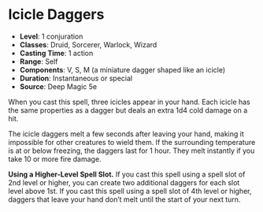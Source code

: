 # Icicle Daggers

- **Level**: 1 conjuration
- **Classes**: Druid, Sorcerer, Warlock, Wizard
- **Casting Time**: 1 action
- **Range**: Self
- **Components**: V, S, M (a miniature dagger shaped like an icicle)
- **Duration**: Instantaneous or special
- **Source**: Deep Magic 5e

When you cast this spell, three icicles appear in your hand. Each icicle has the same properties as a dagger but deals an extra 1d4 cold damage on a hit.

The icicle daggers melt a few seconds after leaving your hand, making it impossible for other creatures to wield them. If the surrounding temperature is at or below freezing, the daggers last for 1 hour. They melt instantly if you take 10 or more fire damage.

**Using a Higher-Level Spell Slot.** If you cast this spell using a spell slot of 2nd level or higher, you can create two additional daggers for each slot level above 1st. If you cast this spell using a spell slot of 4th level or higher, daggers that leave your hand don’t melt until the start of your next turn.
